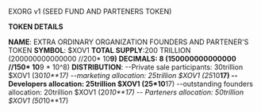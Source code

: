 EXORG v1 (SEED FUND AND PARTENERS TOKEN)

**TOKEN DETAILS**

**NAME**: EXTRA ORDINARY ORGANIZATION FOUNDERS AND PARTENER'S TOKEN
**SYMBOL**: $XOV1
**TOTAL SUPPLY**:200 TRILLION (200000000000000 //200* 10**9)
**DECIMALS**: 8 (150000000000000 //150* 10**9 * 10^8)
**DISTRIBUTION**: 
--Private sale participants: 30trillion $XOV1 (30*10**17)
--marketing allocation: 25trillion $XOV1 (25*10**17)
--Developers allocation: 25trillion $XOV1 (25*10**17)
--outstanding founders allocation: 20trillion $XOV1 (20*10**17)
-- Parteners allocation: 50trillion $XOV1 (50*10**17)